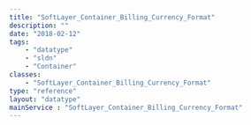 ```yaml
---
title: "SoftLayer_Container_Billing_Currency_Format"
description: ""
date: "2018-02-12"
tags:
    - "datatype"
    - "sldn"
    - "Container"
classes:
    - "SoftLayer_Container_Billing_Currency_Format"
type: "reference"
layout: "datatype"
mainService : "SoftLayer_Container_Billing_Currency_Format"
---
```

